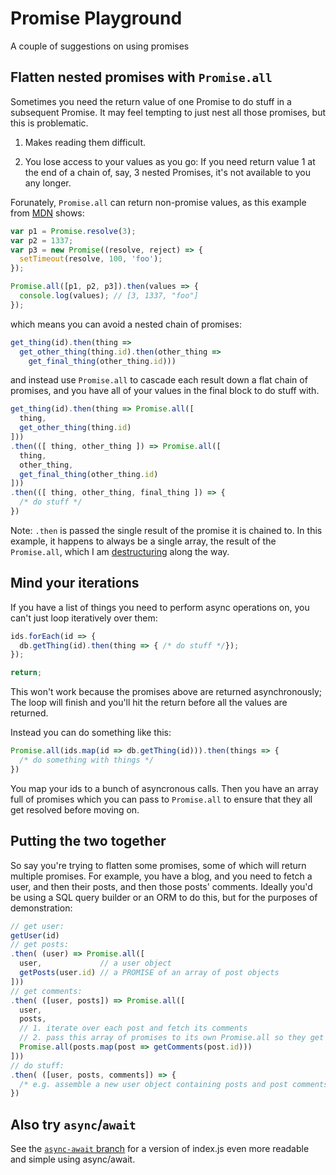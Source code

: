 # Promise Playground

A couple of suggestions on using promises

## Flatten nested promises with `Promise.all`

Sometimes you need the return value of one Promise to do stuff in a subsequent Promise. It may feel tempting to just nest all those promises, but this is problematic.

1. Makes reading them difficult.

2. You lose access to your values as you go: If you need return value 1 at the end of a chain of, say, 3 nested Promises, it's not available to you any longer.

Forunately, `Promise.all` can return non-promise values, as this example from [MDN](https://developer.mozilla.org/en-US/docs/Web/JavaScript/Reference/Global_Objects/Promise/all) shows:

```javascript
var p1 = Promise.resolve(3);
var p2 = 1337;
var p3 = new Promise((resolve, reject) => {
  setTimeout(resolve, 100, 'foo');
});

Promise.all([p1, p2, p3]).then(values => {
  console.log(values); // [3, 1337, "foo"]
});
```
which means you can avoid a nested chain of promises:

```javascript
get_thing(id).then(thing =>
  get_other_thing(thing.id).then(other_thing =>
    get_final_thing(other_thing.id)))
```

and instead use `Promise.all` to cascade each result down a flat chain of promises, and you have all of your values in the final block to do stuff with.

```javascript
get_thing(id).then(thing => Promise.all([
  thing,
  get_other_thing(thing.id)
]))
.then(([ thing, other_thing ]) => Promise.all([
  thing,
  other_thing,
  get_final_thing(other_thing.id)
]))
.then(([ thing, other_thing, final_thing ]) => {
  /* do stuff */
})
```

Note: `.then` is passed the single result of the promise it is chained to. In this example, it happens to always be a single array, the result of the `Promise.all`, which I am [destructuring](https://developer.mozilla.org/en-US/docs/Web/JavaScript/Reference/Operators/Destructuring_assignment#Array_destructuring) along the way.

## Mind your iterations

If you have a list of things you need to perform async operations on, you can't just loop iteratively over them:

```javascript
ids.forEach(id => {
  db.getThing(id).then(thing => { /* do stuff */});
});

return;
```

This won't work because the promises above are returned asynchronously; The loop will finish and you'll hit the return before all the values are returned.

Instead you can do something like this:

```javascript
Promise.all(ids.map(id => db.getThing(id))).then(things => {
  /* do something with things */
})
```

You map your ids to a bunch of asyncronous calls. Then you have an array full of promises which you can pass to `Promise.all` to ensure that they all get resolved before moving on.

## Putting the two together

So say you're trying to flatten some promises, some of which will return multiple promises. For example, you have a blog, and you need to fetch a user, and then their posts, and then those posts' comments. Ideally you'd be using a SQL query builder or an ORM to do this, but for the purposes of demonstration:

```javascript
// get user:
getUser(id)
// get posts:
.then( (user) => Promise.all([
  user,             // a user object
  getPosts(user.id) // a PROMISE of an array of post objects
]))
// get comments:
.then( ([user, posts]) => Promise.all([
  user,
  posts,
  // 1. iterate over each post and fetch its comments
  // 2. pass this array of promises to its own Promise.all so they get resolved before moving on
  Promise.all(posts.map(post => getComments(post.id)))
]))
// do stuff:
.then( ([user, posts, comments]) => {
  /* e.g. assemble a new user object containing posts and post comments */
})
```

## Also try `async`/`await`

See the [`async-await` branch](https://github.com/chrisman/promiseplayground/blob/async-await/index.js) for a version of index.js even more readable and simple using async/await.
